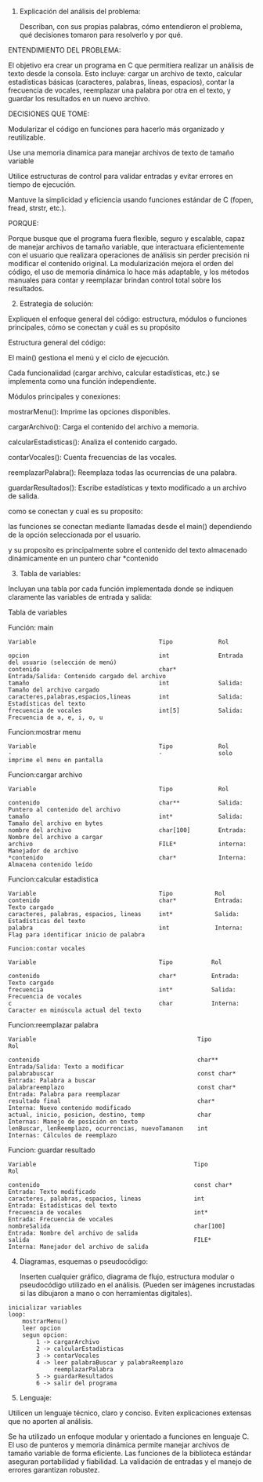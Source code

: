 1. Explicación del análisis del problema:

    Describan, con sus propias palabras, cómo entendieron el problema, qué decisiones tomaron para resolverlo y por qué.

ENTENDIMIENTO DEL PROBLEMA:

 El objetivo era crear un programa en C que permitiera realizar un análisis de texto desde la consola. Esto incluye: cargar un archivo de texto, calcular estadísticas básicas (caracteres, palabras, líneas, espacios), contar la frecuencia de vocales, reemplazar una palabra por otra en el texto, y guardar los resultados en un nuevo archivo.
 
DECISIONES QUE TOME:

Modularizar el código en funciones para hacerlo más organizado y reutilizable.

Use una memoria dinamica para manejar archivos de texto de tamaño variable

Utilice estructuras de control para validar entradas y evitar errores en tiempo de ejecución.

Mantuve la simplicidad y eficiencia usando funciones estándar de C (fopen, fread, strstr, etc.).

PORQUE:

Porque busque que el programa fuera flexible, seguro y escalable, capaz de manejar archivos de tamaño variable, que interactuara eficientemente con el usuario que realizara operaciones de análisis sin perder precisión ni modificar el contenido original. La modularización mejora el orden del código, el uso de memoria dinámica lo hace más adaptable, y los métodos manuales para contar y reemplazar brindan control total sobre los resultados.

2. Estrategia de solución:
    
 Expliquen el enfoque general del código: estructura, módulos o funciones principales, cómo se conectan y cuál es su propósito

 Estructura general del código:

El main() gestiona el menú y el ciclo de ejecución.

Cada funcionalidad (cargar archivo, calcular estadísticas, etc.) se implementa como una función independiente.


Módulos principales y conexiones:

mostrarMenu(): Imprime las opciones disponibles.

cargarArchivo(): Carga el contenido del archivo a memoria.

calcularEstadisticas(): Analiza el contenido cargado.

contarVocales(): Cuenta frecuencias de las vocales.

reemplazarPalabra(): Reemplaza todas las ocurrencias de una palabra.

guardarResultados(): Escribe estadísticas y texto modificado a un archivo de salida.

como se conectan y cual es su proposito:

las funciones se conectan mediante llamadas desde el main() dependiendo de la opción seleccionada por el usuario.

y su proposito es principalmente sobre el contenido del texto almacenado dinámicamente en un puntero char *contenido

3. Tabla de variables:
    
 Incluyan una tabla por cada función implementada donde se indiquen claramente las variables de entrada y salida:

Tabla de variables

Función: main
```
Variable                                   Tipo             Rol

opcion                                     int              Entrada del usuario (selección de menú)
contenido                                  char*            Entrada/Salida: Contenido cargado del archivo
tamaño                                     int              Salida: Tamaño del archivo cargado
caracteres,palabras,espacios,lineas        int              Salida: Estadísticas del texto
frecuencia de vocales                      int[5]           Salida: Frecuencia de a, e, i, o, u
```
Funcion:mostrar menu
```
Variable                                   Tipo             Rol
-                                          -                solo imprime el menu en pantalla
```
Funcion:cargar archivo
```
Variable                                   Tipo             Rol

contenido                                  char**           Salida: Puntero al contenido del archivo
tamaño                                     int*             Salida: Tamaño del archivo en bytes
nombre del archivo                         char[100]        Entrada: Nombre del archivo a cargar
archivo                                    FILE*            interna: Manejador de archivo
*contenido                                 char*            Interna: Almacena contenido leído
```

Funcion:calcular estadistica 
```
Variable                                   Tipo            Rol
contenido                                  char*           Entrada: Texto cargado
caracteres, palabras, espacios, lineas     int*            Salida: Estadísticas del texto
palabra                                    int             Interna: Flag para identificar inicio de palabra
```
```
Funcion:contar vocales

Variable                                   Tipo           Rol

contenido                                  char*          Entrada: Texto cargado
frecuencia                                 int*           Salida: Frecuencia de vocales
c                                          char           Interna: Caracter en minúscula actual del texto
```
Funcion:reemplazar palabra
```
Variable                                              Tipo                Rol

contenido                                             char**              Entrada/Salida: Texto a modificar
palabrabuscar                                         const char*         Entrada: Palabra a buscar
palabrareemplazo                                      const char*         Entrada: Palabra para reemplazar
resultado final                                       char*               Interna: Nuevo contenido modificado
actual, inicio, posicion, destino, temp               char                Internas: Manejo de posición en texto
lenBuscar, lenReemplazo, ocurrencias, nuevoTamanon    int                 Internas: Cálculos de reemplazo
```

Funcion: guardar resultado
```
Variable                                             Tipo                 Rol

contenido                                            const char*          Entrada: Texto modificado
caracteres, palabras, espacios, lineas               int                  Entrada: Estadísticas del texto
frecuencia de vocales                                int*                 Entrada: Frecuencia de vocales
nombreSalida                                         char[100]            Entrada: Nombre del archivo de salida
salida                                               FILE*                Interna: Manejador del archivo de salida

```
4. Diagramas, esquemas o pseudocódigo:

    Inserten cualquier gráfico, diagrama de flujo, estructura modular o pseudocódigo utilizado en el análisis. (Pueden ser imágenes incrustadas si las dibujaron a mano o con herramientas digitales).
   
```
inicializar variables
loop:
    mostrarMenu()
    leer opcion
    segun opcion:
        1 -> cargarArchivo
        2 -> calcularEstadisticas
        3 -> contarVocales
        4 -> leer palabraBuscar y palabraReemplazo
             reemplazarPalabra
        5 -> guardarResultados
        6 -> salir del programa
```
5. Lenguaje:
    
 Utilicen un lenguaje técnico, claro y conciso. Eviten explicaciones extensas que no aporten al análisis.

 Se ha utilizado un enfoque modular y orientado a funciones en lenguaje C. El uso de punteros y memoria dinámica permite manejar archivos de tamaño variable de forma eficiente. Las funciones de la biblioteca estándar aseguran portabilidad y fiabilidad. La validación de entradas y el manejo de errores garantizan robustez.



